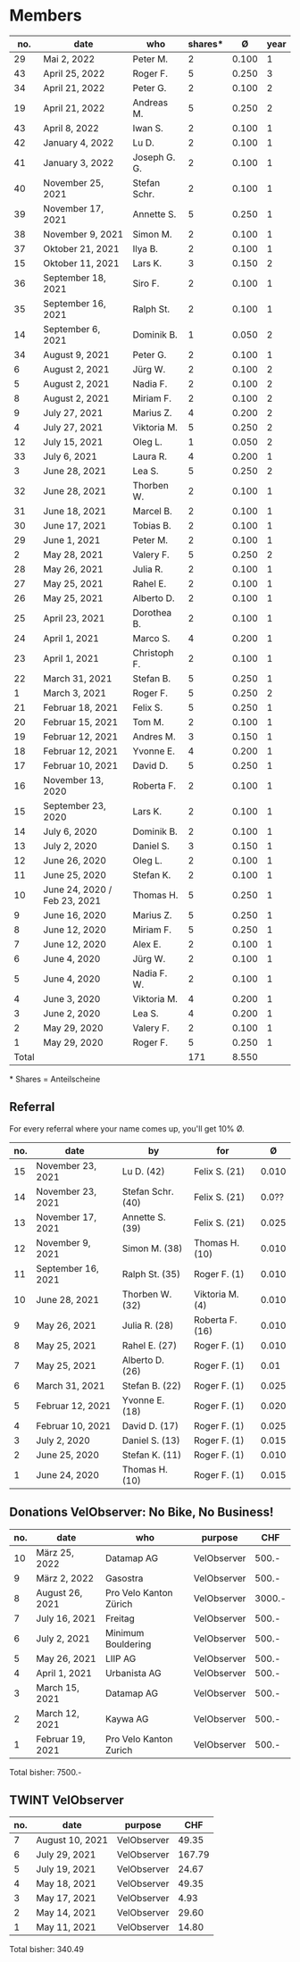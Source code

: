 # Members

| no. | date  | who  | shares\* | Ø  | year |
|---|---|---|---|---|---|
| 29 | Mai 2, 2022 | Peter M. | 2 | 0.100 | 1 | 
| 43 | April 25, 2022 | Roger F. | 5 | 0.250 | 3 | 
| 34 | April 21, 2022 | Peter G. | 2 | 0.100 | 2 | 
| 19 | April 21, 2022 | Andreas M. | 5 | 0.250 | 2 | 
| 43 | April 8, 2022 | Iwan S. | 2 | 0.100 | 1 | 
| 42 | January 4, 2022 | Lu D. | 2 | 0.100 | 1 |
| 41 | January 3, 2022 | Joseph G. G. | 2 | 0.100 | 1 |
| 40 | November 25, 2021 | Stefan Schr. | 2 | 0.100 | 1 |
| 39 | November 17, 2021 | Annette S. | 5 | 0.250 | 1 | 
| 38 | November 9, 2021 | Simon M. | 2 | 0.100 | 1 | 
| 37 | Oktober 21, 2021 | Ilya B. | 2 | 0.100 | 1 | 
| 15 | Oktober 11, 2021 | Lars K. | 3 | 0.150 | 2 | 
| 36 | September 18, 2021 | Siro F. | 2 | 0.100 | 1 | 
| 35 | September 16, 2021 | Ralph St. | 2 | 0.100 | 1 | 
| 14 | September 6, 2021 | Dominik B. | 1 | 0.050 | 2 | 
| 34 | August 9, 2021 | Peter G. | 2 | 0.100 | 1 | 
| 6 | August 2, 2021 | Jürg W. | 2 | 0.100 | 2 | 
| 5 | August 2, 2021 | Nadia F. | 2 | 0.100 | 2 | 
| 8 | August 2, 2021 | Miriam F. | 2 | 0.100 | 2 | 
| 9 | July 27, 2021 | Marius Z. | 4 | 0.200 | 2 | 
| 4 | July 27, 2021 | Viktoria M. | 5 | 0.250 | 2 | 
| 12 | July 15, 2021 | Oleg L. | 1 | 0.050 | 2 | 
| 33 | July 6, 2021 | Laura R. | 4 | 0.200 | 1 | 
| 3 | June 28, 2021 | Lea S. | 5 | 0.250 | 2 | 
| 32 | June 28, 2021 | Thorben W. | 2 | 0.100 | 1 | 
| 31 | June 18, 2021 | Marcel B. | 2 | 0.100 | 1 | 
| 30 | June 17, 2021 | Tobias B. | 2 | 0.100 | 1 | 
| 29 | June 1, 2021 | Peter M. | 2 | 0.100 | 1 | 
| 2 | May 28, 2021 | Valery F. | 5 | 0.250 | 2 | 
| 28 | May 26, 2021 | Julia R. | 2 | 0.100 | 1 |
| 27 | May 25, 2021 | Rahel E. | 2 | 0.100 | 1 | 
| 26 | May 25, 2021 | Alberto D. | 2 | 0.100 | 1 | 
| 25 | April 23, 2021 | Dorothea B. | 2 | 0.100 | 1 | 
| 24 | April 1, 2021 | Marco S. | 4 | 0.200 | 1 | 
| 23 | April 1, 2021 | Christoph F. | 2 | 0.100 | 1 | 
| 22 | March 31, 2021 | Stefan B. | 5 | 0.250 | 1 | 
| 1 | March 3, 2021 | Roger F. | 5 | 0.250 | 2 |
| 21 | Februar 18, 2021 | Felix S. | 5 | 0.250 | 1 | 
| 20 | Februar 15, 2021 | Tom M. | 2 | 0.100 | 1 | 
| 19 | Februar 12, 2021 | Andres M. | 3 | 0.150 | 1 |
| 18 | Februar 12, 2021 | Yvonne E. | 4 | 0.200 | 1 | 
| 17 | Februar 10, 2021 | David D. | 5 | 0.250 | 1 |
| 16 | November 13, 2020 | Roberta F. | 2 | 0.100 | 1 |
| 15 | September 23, 2020 | Lars K. | 2 | 0.100 | 1 |
| 14 | July 6, 2020  | Dominik B. | 2 | 0.100 | 1 |
| 13 | July 2, 2020  | Daniel S. | 3 | 0.150 | 1 | 
| 12 | June 26, 2020  | Oleg L. | 2 | 0.100 | 1 |
| 11 | June 25, 2020  | Stefan K. | 2 | 0.100 | 1 |
| 10 | June 24, 2020 / Feb 23, 2021 | Thomas H. | 5 | 0.250 | 1 |
| 9 | June 16, 2020  | Marius Z. | 5 | 0.250 | 1 |
| 8 | June 12, 2020  | Miriam F. | 5 | 0.250 | 1 |
| 7 | June 12, 2020  | Alex E. | 2 | 0.100 | 1 |
| 6 | June 4, 2020  | Jürg W. | 2 | 0.100 | 1 |
| 5 | June 4, 2020  | Nadia F. W. | 2 | 0.100 | 1 |
| 4 | June 3, 2020  | Viktoria M. | 4 | 0.200 | 1 |
| 3 | June 2, 2020  | Lea S. | 4 | 0.200 | 1 |
| 2 | May 29, 2020  | Valery F. | 2 | 0.100 | 1 |
| 1 | May 29, 2020  | Roger F. | 5 | 0.250 | 1 |
| Total |   |  |  171 | 8.550 | |

\* Shares = Anteilscheine             
               
          
## Referral
For every referral where your name comes up, you'll get 10% Ø.

| no. | date  | by  | for | Ø  | 
|---|---|---|---|---|
| 15 | November 23, 2021  | Lu D. (42) | Felix S. (21) | 0.010 | 
| 14 | November 23, 2021  | Stefan Schr. (40) | Felix S. (21) | 0.0?? | 
| 13 | November 17, 2021  | Annette S. (39) | Felix S. (21) | 0.025 | 
| 12 | November 9, 2021  | Simon M. (38) | Thomas H. (10) | 0.010 | 
| 11 | September 16, 2021  | Ralph St. (35) | Roger F. (1) | 0.010 | 
| 10 | June 28, 2021  | Thorben W. (32) | Viktoria M. (4) | 0.010 | 
| 9 | May 26, 2021  | Julia R. (28) | Roberta F. (16) | 0.010 | 
| 8 | May 25, 2021  | Rahel E. (27) | Roger F. (1) | 0.010 | 
| 7 | May 25, 2021  | Alberto D. (26) | Roger F. (1) | 0.01 | 
| 6 | March 31, 2021  | Stefan B. (22) | Roger F. (1) | 0.025 | 
| 5 | Februar 12, 2021  | Yvonne E. (18) | Roger F. (1) | 0.020 | 
| 4 | Februar 10, 2021  | David D. (17) | Roger F. (1) | 0.025 | 
| 3 | July 2, 2020  | Daniel S. (13) | Roger F. (1) | 0.015 | 
| 2 | June 25, 2020  | Stefan K. (11) | Roger F. (1) | 0.010 | 
| 1 | June 24, 2020  | Thomas H. (10) | Roger F. (1) | 0.015 | 


## Donations VelObserver: No Bike, No Business!
| no. | date  | who  | purpose | CHF | 
|---|---|---|---|---|
| 10 | März 25, 2022 | Datamap AG | VelObserver | 500.- | 
| 9 | März 2, 2022 | Gasostra | VelObserver | 500.- | 
| 8 | August 26, 2021 | Pro Velo Kanton Zürich | VelObserver | 3000.- | 
| 7 | July 16, 2021 | Freitag | VelObserver | 500.- | 
| 6 | July 2, 2021 | Minimum Bouldering | VelObserver | 500.- | 
| 5 | May 26, 2021 | LIIP AG | VelObserver | 500.- | 
| 4 | April 1, 2021 | Urbanista AG | VelObserver | 500.- | 
| 3 | March 15, 2021 | Datamap AG | VelObserver | 500.- |    
| 2 | March 12, 2021 | Kaywa AG | VelObserver | 500.- |      
| 1 | Februar 19, 2021 | Pro Velo Kanton Zurich | VelObserver | 500.- | 
     
Total bisher: 7500.-             
              
            
## TWINT VelObserver
| no. | date  | purpose | CHF | 
|---|---|---|---|
| 7 | August 10, 2021 | VelObserver | 49.35 |
| 6 | July 29, 2021 | VelObserver | 167.79 |
| 5 | July 19, 2021 | VelObserver | 24.67 |  
| 4 | May 18, 2021 | VelObserver | 49.35 |   
| 3 | May 17, 2021 | VelObserver | 4.93 |   
| 2 | May 14, 2021 | VelObserver | 29.60 |   
| 1 | May 11, 2021 | VelObserver | 14.80 |    
    
Total bisher: 340.49   

